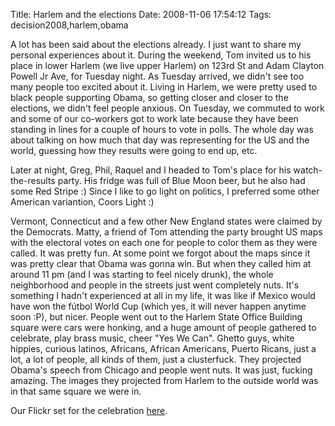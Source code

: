 Title: Harlem and the elections
Date: 2008-11-06 17:54:12
Tags: decision2008,harlem,obama

A lot has been said about the elections already. I just want to share my personal experiences about it. During the weekend, Tom invited us to his place in lower Harlem (we live upper Harlem) on 123rd St and Adam Clayton Powell Jr Ave, for Tuesday night. As Tuesday arrived, we didn't see too many people too excited about it. Living in Harlem, we were pretty used to black people supporting Obama, so getting closer and closer to the elections, we didn't feel people anxious. On Tuesday, we commuted to work and some of our co-workers got to work late because they have been standing in lines for a couple of hours to vote in polls. The whole day was about talking on how much that day was representing for the US and the world, guessing how they results were going to end up, etc.

Later at night, Greg, Phil, Raquel and I headed to Tom's place for his watch-the-results party. His fridge was full of Blue Moon beer, but he also had some Red Stripe :) Since I like to go light on politics, I preferred some other American variantion, Coors Light :)

Vermont, Connecticut and a few other New England states were claimed by the Democrats. Matty, a friend of Tom attending the party brought US maps with the electoral votes on each one for people to color them as they were called. It was pretty fun. At some point we forgot about the maps since it was pretty clear that Obama was gonna win. But when they called him at around 11 pm (and I was starting to feel nicely drunk), the whole neighborhood and people in the streets just went completely nuts. It's something I hadn't experienced at all in my life, it was like if Mexico would have won the fútbol World Cup (which yes, it will never happen anytime soon :P), but nicer. People went out to the Harlem State Office Building square were cars were honking, and a huge amount of people gathered to celebrate, play brass music, cheer "Yes We Can". Ghetto guys, white hippies, curious latinos, Africans, African Americans, Puerto Ricans, just a lot, a lot of people, all kinds of them, just a clusterfuck. They projected Obama's speech from Chicago and people went nuts. It was just, fucking amazing. The images they projected from Harlem to the outside world was in that same square we were in.

Our Flickr set for the celebration <a href="http://awbox.com/B1UF">here</a>.